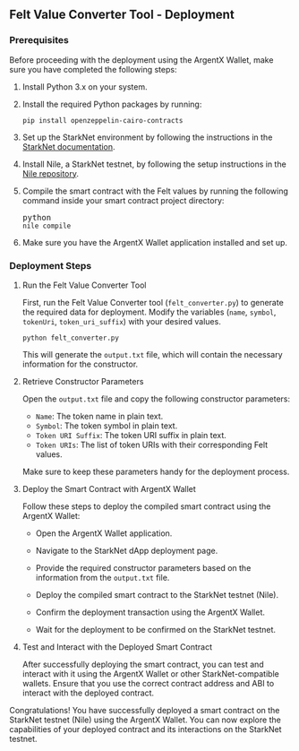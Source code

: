 <h2>Felt Value Converter Tool - Deployment</h2><h3>Prerequisites</h3><p>Before proceeding with the deployment using the ArgentX Wallet, make sure you have completed the following steps:</p><ol><li><p>Install Python 3.x on your system.</p></li><li><p>Install the required Python packages by running:</p><pre><div class="bg-black rounded-md mb-4"><div class="flex items-center relative text-gray-200 bg-gray-800 px-4 py-2 text-xs font-sans justify-between rounded-t-md"></div><div class="p-4 overflow-y-auto"><code class="!whitespace-pre hljs">pip install openzeppelin-cairo-contracts
</code></div></div></pre></li><li><p>Set up the StarkNet environment by following the instructions in the <a href="https://docs.starknet.io/documentation/getting_started/environment_setup/" target="_new">StarkNet documentation</a>.</p></li><li><p>Install Nile, a StarkNet testnet, by following the setup instructions in the <a href="https://github.com/OpenZeppelin/nile" target="_new">Nile repository</a>.</p></li><li><p>Compile the smart contract with the Felt values by running the following command inside your smart contract project directory:</p><pre><div class="bg-black rounded-md mb-4"><div class="flex items-center relative text-gray-200 bg-gray-800 px-4 py-2 text-xs font-sans justify-between rounded-t-md"><span>python</span></div><div class="p-4 overflow-y-auto"><code class="!whitespace-pre hljs language-python">nile <span class="hljs-built_in">compile</span>
</code></div></div></pre></li><li><p>Make sure you have the ArgentX Wallet application installed and set up.</p></li></ol><h3>Deployment Steps</h3><ol><li><p>Run the Felt Value Converter Tool</p><p>First, run the Felt Value Converter tool (<code>felt_converter.py</code>) to generate the required data for deployment. Modify the variables (<code>name</code>, <code>symbol</code>, <code>tokenUri</code>, <code>token_uri_suffix</code>) with your desired values.</p><pre><div class="bg-black rounded-md mb-4"><div class="flex items-center relative text-gray-200 bg-gray-800 px-4 py-2 text-xs font-sans justify-between rounded-t-md"></div><div class="p-4 overflow-y-auto"><code class="!whitespace-pre hljs">python felt_converter.py
</code></div></div></pre><p>This will generate the <code>output.txt</code> file, which will contain the necessary information for the constructor.</p></li><li><p>Retrieve Constructor Parameters</p><p>Open the <code>output.txt</code> file and copy the following constructor parameters:</p><ul><li><code>Name</code>: The token name in plain text.</li><li><code>Symbol</code>: The token symbol in plain text.</li><li><code>Token URI Suffix</code>: The token URI suffix in plain text.</li><li><code>Token URIs</code>: The list of token URIs with their corresponding Felt values.</li></ul><p>Make sure to keep these parameters handy for the deployment process.</p></li><li><p>Deploy the Smart Contract with ArgentX Wallet</p><p>Follow these steps to deploy the compiled smart contract using the ArgentX Wallet:</p><ul><li><p>Open the ArgentX Wallet application.</p></li><li><p>Navigate to the StarkNet dApp deployment page.</p></li><li><p>Provide the required constructor parameters based on the information from the <code>output.txt</code> file.</p></li><li><p>Deploy the compiled smart contract to the StarkNet testnet (Nile).</p></li><li><p>Confirm the deployment transaction using the ArgentX Wallet.</p></li><li><p>Wait for the deployment to be confirmed on the StarkNet testnet.</p></li></ul></li><li><p>Test and Interact with the Deployed Smart Contract</p><p>After successfully deploying the smart contract, you can test and interact with it using the ArgentX Wallet or other StarkNet-compatible wallets. Ensure that you use the correct contract address and ABI to interact with the deployed contract.</p></li></ol><p>Congratulations! You have successfully deployed a smart contract on the StarkNet testnet (Nile) using the ArgentX Wallet. You can now explore the capabilities of your deployed contract and its interactions on the StarkNet testnet.</p>